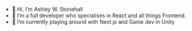 - 👋 Hi, I’m Ashley W. Stonehall
- 👀 I’m a full developer who specialises in React and all things Frontend.
- 🌱 I’m currently playing around with Next.js and Game dev in Unity

<!---
astonehall/astonehall is a ✨ special ✨ repository because its `README.md` (this file) appears on your GitHub profile.
You can click the Preview link to take a look at your changes.
--->
